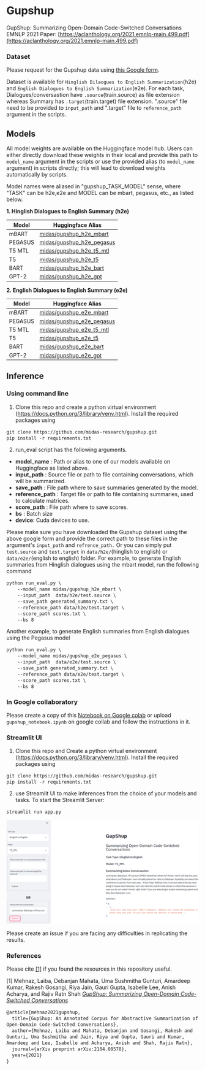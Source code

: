 # Gupshup
GupShup: Summarizing Open-Domain Code-Switched Conversations EMNLP 2021
Paper: [https://aclanthology.org/2021.emnlp-main.499.pdf](https://aclanthology.org/2021.emnlp-main.499.pdf)

### Dataset
Please request for the Gupshup data using [this Google form](https://docs.google.com/forms/d/1zvUk7WcldVF3RCoHdWzQPzPprtSJClrnHoIOYbzaJEI/edit?ts=61381ec0). 

Dataset is available for `Hinglish Dilaogues to English Summarization`(h2e) and  `English Dialogues to English Summarization`(e2e). For each task, Dialogues/conversastion have `.source`(train.source) as file extension whereas Summary has `.target`(train.target) file extension. ".source" file need to be provided to `input_path` and ".target" file to `reference_path` argument in the scripts.


## Models
All model weights are available on the Huggingface model hub.  Users can either directly download these weights in their local and provide this path to `model_name` argument in the scripts or use the provided alias (to `model_name` argument) in scripts directly; this will lead to download weights automatically by scripts. 

Model names were aliased in "gupshup_TASK_MODEL" sense, where "TASK" can be h2e,e2e and MODEL can be mbart, pegasus, etc., as listed below.

**1. Hinglish Dialogues to English Summary (h2e)**

| Model   | Huggingface Alias                                                             |
|---------|-------------------------------------------------------------------------------|
| mBART   | [midas/gupshup_h2e_mbart](https://huggingface.co/midas/gupshup_h2e_mbart)     |
| PEGASUS | [midas/gupshup_h2e_pegasus](https://huggingface.co/midas/gupshup_h2e_pegasus) |
| T5 MTL  | [midas/gupshup_h2e_t5_mtl](https://huggingface.co/midas/gupshup_h2e_t5_mtl)   |
| T5      | [midas/gupshup_h2e_t5](https://huggingface.co/midas/gupshup_h2e_t5)           |
| BART    | [midas/gupshup_h2e_bart](https://huggingface.co/midas/gupshup_h2e_bart)       |
| GPT-2   | [midas/gupshup_h2e_gpt](https://huggingface.co/midas/gupshup_h2e_gpt)         |


**2. English Dialogues to English Summary (e2e)**

| Model   | Huggingface Alias                                                             |
|---------|-------------------------------------------------------------------------------|
| mBART   | [midas/gupshup_e2e_mbart](https://huggingface.co/midas/gupshup_e2e_mbart)     |
| PEGASUS | [midas/gupshup_e2e_pegasus](https://huggingface.co/midas/gupshup_e2e_pegasus) |
| T5 MTL  | [midas/gupshup_e2e_t5_mtl](https://huggingface.co/midas/gupshup_e2e_t5_mtl)   |
| T5      | [midas/gupshup_e2e_t5](https://huggingface.co/midas/gupshup_e2e_t5)           |
| BART    | [midas/gupshup_e2e_bart](https://huggingface.co/midas/gupshup_e2e_bart)       |
| GPT-2   | [midas/gupshup_e2e_gpt](https://huggingface.co/midas/gupshup_e2e_gpt)         |

## Inference

### Using command line
1. Clone this repo and create a python virtual environment (https://docs.python.org/3/library/venv.html). Install the required packages using
```
git clone https://github.com/midas-research/gupshup.git
pip install -r requirements.txt
```

2. run_eval script has the following arguments.
*   **model_name** : Path or alias to one of our models available on Huggingface as listed above.
*   **input_path** : Source file or path to file containing conversations, which will be summarized. 
*   **save_path** : File path where to save summaries generated by the model.
*   **reference_path** : Target file or path to file containing summaries, used to calculate matrices.
*  **score_path** : File path where to save scores.
*   **bs** : Batch size
*   **device**: Cuda devices to use.

Please make sure you have downloaded the Gupshup dataset using the above google form and provide the correct path to these files in the argument's `input_path` and `refrence_path.` Or you can simply put `test.source` and `test.target` in `data/h2e/`(hinglish to english) or `data/e2e/`(english to english) folder. For example, to generate English summaries from Hinglish dialogues using the mbart model, run the following command

```
python run_eval.py \
    --model_name midas/gupshup_h2e_mbart \
    --input_path  data/h2e/test.source \
    --save_path generated_summary.txt \
    --reference_path data/h2e/test.target \
    --score_path scores.txt \
    --bs 8

```

Another example, to generate English summaries from English dialogues using the Pegasus model
```
python run_eval.py \
    --model_name midas/gupshup_e2e_pegasus \
    --input_path  data/e2e/test.source \
    --save_path generated_summary.txt \
    --reference_path data/e2e/test.target \
    --score_path scores.txt \
    --bs 8

```

### In Google collaboratory
Please create a copy of this [Notebook on Google colab](https://colab.research.google.com/drive/16PI8Fqivzr8ScgQrs05y_kL6Qzqi7BBe#scrollTo=jNjGTzPb5eV_) or upload `gupshup_notebook.ipynb` on google collab and follow the instructions in it.


### Streamlit UI

1. Clone this repo and Create a python virtual environment (https://docs.python.org/3/library/venv.html). Install the required packages using
```
git clone https://github.com/midas-research/gupshup.git
pip install -r requirements.txt
```

2. use Streamlit UI to make inferences from the choice of your models and tasks. To start the Streamlit Server:
```
streamlit run app.py
```
![Image of Streamlit App](https://github.com/midas-research/gupshup/blob/main/images/emnlp-conversation.png)

Please create an issue if you are facing any difficulties in replicating the results. 

### References

Please cite [[1]](https://arxiv.org/abs/1910.04073) if you found the resources in this repository useful.


[1] Mehnaz, Laiba, Debanjan Mahata, Uma Sushmitha Gunturi, Amardeep Kumar, Rakesh Gosangi, Riya Jain, Gauri Gupta, Isabelle Lee, Anish Acharya, and Rajiv Ratn Shah [*GupShup: Summarizing Open-Domain Code-Switched Conversations*](https://aclanthology.org/2021.emnlp-main.499.pdf)


```
@article{mehnaz2021gupshup,
  title={GupShup: An Annotated Corpus for Abstractive Summarization of Open-Domain Code-Switched Conversations},
  author={Mehnaz, Laiba and Mahata, Debanjan and Gosangi, Rakesh and Gunturi, Uma Sushmitha and Jain, Riya and Gupta, Gauri and Kumar, Amardeep and Lee, Isabelle and Acharya, Anish and Shah, Rajiv Ratn},
  journal={arXiv preprint arXiv:2104.08578},
  year={2021}
}
```
